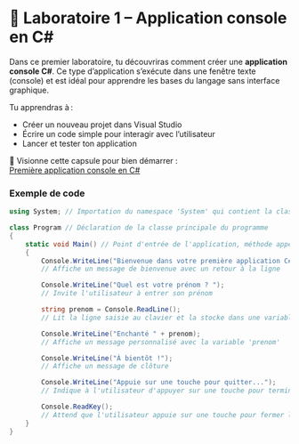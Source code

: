 # 🧪 Laboratoire 1 – Application console en C#

Dans ce premier laboratoire, tu découvriras comment créer une **application console C#**. Ce type d’application s’exécute dans une fenêtre texte (console) et est idéal pour apprendre les bases du langage sans interface graphique.

Tu apprendras à :
- Créer un nouveau projet dans Visual Studio
- Écrire un code simple pour interagir avec l’utilisateur
- Lancer et tester ton application

🎥 Visionne cette capsule pour bien démarrer :  
<a href="https://youtu.be/PAdnzYcKcRQ?si=iacc8sIyPRtffAcT" target="_blank" rel="noopener noreferrer">Première application console en C#</a>

### Exemple de code

```csharp
using System; // Importation du namespace 'System' qui contient la classe Console

class Program // Déclaration de la classe principale du programme
{
    static void Main() // Point d'entrée de l'application, méthode appelée au démarrage
    {
        Console.WriteLine("Bienvenue dans votre première application C#!");
        // Affiche un message de bienvenue avec un retour à la ligne

        Console.WriteLine("Quel est votre prénom ? ");
        // Invite l'utilisateur à entrer son prénom 

        string prenom = Console.ReadLine();
        // Lit la ligne saisie au clavier et la stocke dans une variable 'prenom' (assignation)

        Console.WriteLine("Enchanté " + prenom);
        // Affiche un message personnalisé avec la variable 'prenom'

        Console.WriteLine("À bientôt !");
        // Affiche un message de clôture

        Console.WriteLine("Appuie sur une touche pour quitter...");
        // Indique à l'utilisateur d'appuyer sur une touche pour terminer

        Console.ReadKey();
        // Attend que l'utilisateur appuie sur une touche pour fermer la console
    }
}

